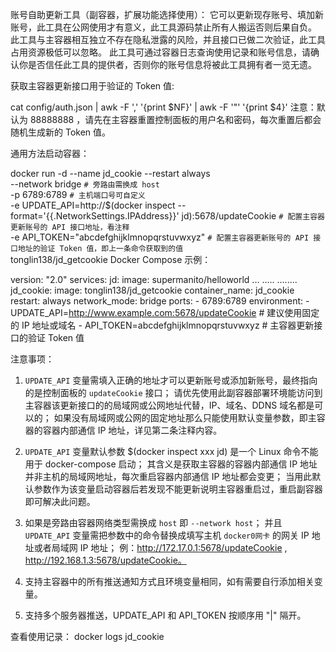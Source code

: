 账号自助更新工具（副容器，扩展功能选择使用）：
它可以更新现存账号、填加新账号，此工具在公网使用才有意义，此工具源码禁止所有人搬运否则后果自负。
此工具与主容器相互独立不存在隐私泄露的风险，并且接口已做二次验证，此工具占用资源极低可以忽略。
此工具可通过容器日志查询使用记录和账号信息，请确认你是否信任此工具的提供者，否则你的账号信息将被此工具拥有者一览无遗。

获取主容器更新接口用于验证的 Token 值:

cat config/auth.json | awk -F ',' '{print $NF}' | awk -F '\"' '{print $4}'
注意：默认为 88888888 ，请先在主容器重置控制面板的用户名和密码，每次重置后都会随机生成新的 Token 值。

通用方法启动容器：

docker run -d --name jd_cookie --restart always \
--network bridge `# 旁路由需换成 host` \
-p 6789:6789 `# 主机端口号可自定义` \
-e UPDATE_API=http://$(docker inspect --format='{{.NetworkSettings.IPAddress}}' jd):5678/updateCookie `# 配置主容器更新账号的 API 接口地址，看注释` \
-e API_TOKEN="abcdefghijklmnopqrstuvwxyz" `# 配置主容器更新账号的 API 接口地址的验证 Token 值，即上一条命令获取到的值` \
tonglin138/jd_getcookie
Docker Compose 示例：

version: "2.0"
services:
jd:
  image: supermanito/helloworld
  ...
  .....
  ........
jd_cookie:
  image: tonglin138/jd_getcookie
  container_name: jd_cookie
  restart: always
  network_mode: bridge
  ports:
    - 6789:6789
  environment: 
    - UPDATE_API=http://www.example.com:5678/updateCookie  # 建议使用固定的 IP 地址或域名
    - API_TOKEN=abcdefghijklmnopqrstuvwxyz                 # 主容器更新接口的验证 Token 值
    
    
注意事项：

1. `UPDATE_API` 变量需填入正确的地址才可以更新账号或添加新账号，最终指向的是控制面板的 `updateCookie` 接口；
   请优先使用此副容器部署环境能访问到主容器该更新接口的的局域网或公网地址代替，IP、域名、DDNS 域名都是可以的；
   如果没有局域网或公网的固定地址那么只能使用默认变量参数，即主容器的容器内部通信 IP 地址，详见第二条注释内容。

2. `UPDATE_API` 变量默认参数 $(docker inspect xxx jd) 是一个 Linux 命令不能用于 docker-compose 启动；
   其含义是获取主容器的容器内部通信 IP 地址并非主机的局域网地址，每次重启容器内部通信 IP 地址都会变更；
   当用此默认参数作为该变量启动容器后若发现不能更新说明主容器重启过，重启副容器即可解决此问题。

3. 如果是旁路由容器网络类型需换成 `host` 即 `--network host`；
   并且 `UPDATE_API` 变量需把参数中的命令替换成填写主机 `docker0网卡` 的网关 IP 地址或者局域网 IP 地址；
   例：http://172.17.0.1:5678/updateCookie , http://192.168.1.3:5678/updateCookie。

4. 支持主容器中的所有推送通知方式且环境变量相同，如有需要自行添加相关变量。

5. 支持多个服务器推送，UPDATE_API 和 API_TOKEN 按顺序用 "|" 隔开。

查看使用记录：
 docker logs jd_cookie  

